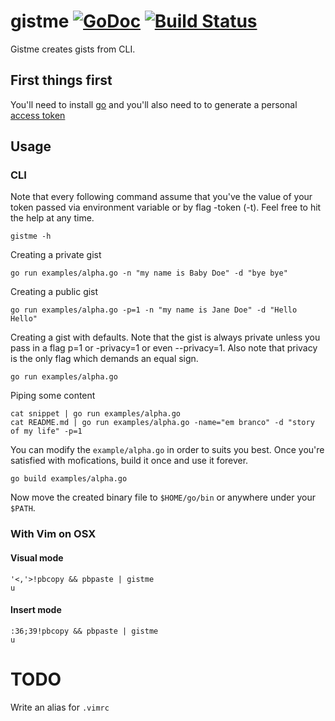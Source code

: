 # gistme [![GoDoc](https://godoc.org/github.com/netp/gistme?status.svg)](https://godoc.org/github.com/netp/gistme) [![Build Status](https://travis-ci.org/netp/gistme.svg?branch=master)](https://travis-ci.org/netp/gistme)

Gistme creates gists from CLI.

## First things first

You'll need to install [go](http://golang.org/doc/install) and you'll also 
need to to generate a personal [access token](https://github.com/settings/applications)

## Usage

### CLI

Note that every following command assume that you've the value of your 
token passed via environment variable or by flag -token (-t). Feel free to 
hit the help at any time.

    gistme -h

Creating a private gist

    go run examples/alpha.go -n "my name is Baby Doe" -d "bye bye"

Creating a public gist

    go run examples/alpha.go -p=1 -n "my name is Jane Doe" -d "Hello Hello"

Creating a gist with defaults. Note that the gist is always private unless
you pass in a flag p=1 or -privacy=1 or even --privacy=1. Also note that 
privacy is the only flag which demands an equal sign.

    go run examples/alpha.go

Piping some content

    cat snippet | go run examples/alpha.go
    cat README.md | go run examples/alpha.go -name="em branco" -d "story of my life" -p=1

You can modify the `example/alpha.go` in order to suits you best. Once 
you're satisfied with mofications, build it once and use it forever.

    go build examples/alpha.go

Now move the created binary file to `$HOME/go/bin` or anywhere under 
your `$PATH`.

### With Vim on OSX

#### Visual mode

    '<,'>!pbcopy && pbpaste | gistme
    u

#### Insert mode

    :36;39!pbcopy && pbpaste | gistme
    u

# TODO

Write an alias for `.vimrc`
